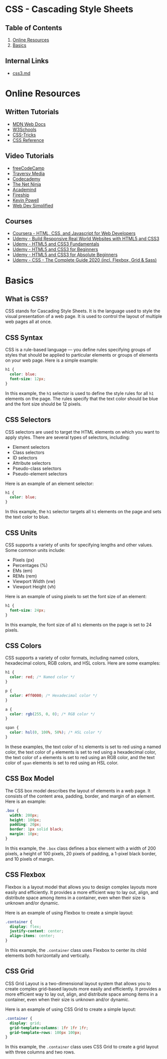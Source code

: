 # CSS - Cascading Style Sheets

## Table of Contents

1. [Online Resources](#online-resources)
2. [Basics](#basics)

## Internal Links

- [css3.md](./css3.md)

# Online Resources

## Written Tutorials

- [MDN Web Docs](https://developer.mozilla.org/en-US/docs/Web/CSS)
- [W3Schools](https://www.w3schools.com/css/)
- [CSS-Tricks](https://css-tricks.com/)
- [CSS Reference](https://cssreference.io/)

## Video Tutorials

- [freeCodeCamp](https://www.youtube.com/watch?v=1Rs2ND1ryYc)
- [Traversy Media](https://www.youtube.com/watch?v=yfoY53QXEnI)
- [Codecademy](https://www.youtube.com/watch?v=yfoY53QXEnI)
- [The Net Ninja](https://www.youtube.com/watch?v=yfoY53QXEnI)
- [Academind](https://www.youtube.com/watch?v=yfoY53QXEnI)
- [Fireship](https://www.youtube.com/watch?v=yfoY53QXEnI)
- [Kevin Powell](https://www.youtube.com/watch?v=1Rs2ND1ryYc)
- [Web Dev Simplified](https://www.youtube.com/watch?v=1Rs2ND1ryYc)

## Courses

- [Coursera - HTML, CSS, and Javascript for Web Developers](https://www.coursera.org/learn/html-css-javascript-for-web-developers)
- [Udemy - Build Responsive Real World Websites with HTML5 and CSS3](https://www.udemy.com/course/design-and-develop-a-killer-website-with-html5-and-css3/)
- [Udemy - HTML5 and CSS3 Fundamentals](https://www.udemy.com/course/html5-and-css3-fundamentals/)
- [Udemy - HTML5 and CSS3 for Beginners](https://www.udemy.com/course/html5-and-css3-for-beginners/)
- [Udemy - HTML5 and CSS3 for Absolute Beginners](https://www.udemy.com/course/html5-and-css3-for-absolute-beginners/)
- [Udemy - CSS - The Complete Guide 2020 (incl. Flexbox, Grid & Sass)](https://www.udemy.com/course/css-the-complete-guide-incl-flexbox-grid-sass/)

# Basics

## What is CSS?

CSS stands for Cascading Style Sheets. It is the language used to style the visual presentation of a web page. It is used to control the layout of multiple web pages all at once.

## CSS Syntax

CSS is a rule-based language — you define rules specifying groups of styles that should be applied to particular elements or groups of elements on your web page. Here is a simple example:

```css
h1 {
  color: blue;
  font-size: 12px;
}
```

In this example, the `h1` selector is used to define the style rules for all `h1` elements on the page. The rules specify that the text color should be blue and the font size should be 12 pixels.

## CSS Selectors

CSS selectors are used to target the HTML elements on which you want to apply styles. There are several types of selectors, including:

- Element selectors
- Class selectors
- ID selectors
- Attribute selectors
- Pseudo-class selectors
- Pseudo-element selectors

Here is an example of an element selector:

```css
h1 {
  color: blue;
}
```

In this example, the `h1` selector targets all `h1` elements on the page and sets the text color to blue.

## CSS Units

CSS supports a variety of units for specifying lengths and other values. Some common units include:

- Pixels (px)
- Percentages (%)
- EMs (em)
- REMs (rem)
- Viewport Width (vw)
- Viewport Height (vh)

Here is an example of using pixels to set the font size of an element:

```css
h1 {
  font-size: 24px;
}
```

In this example, the font size of all `h1` elements on the page is set to 24 pixels.

## CSS Colors

CSS supports a variety of color formats, including named colors, hexadecimal colors, RGB colors, and HSL colors. Here are some examples:

```css
h1 {
  color: red; /* Named color */
}

p {
  color: #ff0000; /* Hexadecimal color */
}

a {
  color: rgb(255, 0, 0); /* RGB color */
}

span {
  color: hsl(0, 100%, 50%); /* HSL color */
}
```

In these examples, the text color of `h1` elements is set to red using a named color, the text color of `p` elements is set to red using a hexadecimal color, the text color of `a` elements is set to red using an RGB color, and the text color of `span` elements is set to red using an HSL color.

## CSS Box Model

The CSS box model describes the layout of elements in a web page. It consists of the content area, padding, border, and margin of an element. Here is an example:

```css
.box {
  width: 200px;
  height: 100px;
  padding: 20px;
  border: 1px solid black;
  margin: 10px;
}
```

In this example, the `.box` class defines a box element with a width of 200 pixels, a height of 100 pixels, 20 pixels of padding, a 1-pixel black border, and 10 pixels of margin.

## CSS Flexbox

Flexbox is a layout model that allows you to design complex layouts more easily and efficiently. It provides a more efficient way to lay out, align, and distribute space among items in a container, even when their size is unknown and/or dynamic.

Here is an example of using Flexbox to create a simple layout:

```css
.container {
  display: flex;
  justify-content: center;
  align-items: center;
}
```

In this example, the `.container` class uses Flexbox to center its child elements both horizontally and vertically.

## CSS Grid

CSS Grid Layout is a two-dimensional layout system that allows you to create complex grid-based layouts more easily and efficiently. It provides a more efficient way to lay out, align, and distribute space among items in a container, even when their size is unknown and/or dynamic.

Here is an example of using CSS Grid to create a simple layout:

```css
.container {
  display: grid;
  grid-template-columns: 1fr 1fr 1fr;
  grid-template-rows: 100px 100px;
}
```

In this example, the `.container` class uses CSS Grid to create a grid layout with three columns and two rows.
